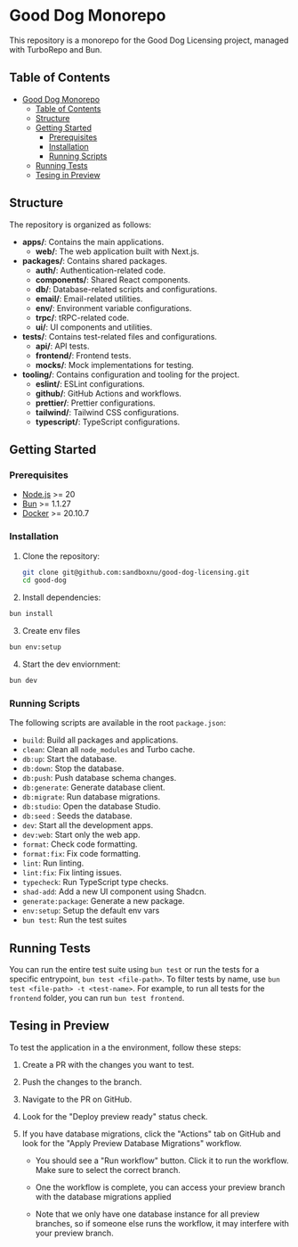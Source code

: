 # Good Dog Monorepo

This repository is a monorepo for the Good Dog Licensing project, managed with TurboRepo and Bun.

## Table of Contents

- [Good Dog Monorepo](#good-dog-monorepo)
  - [Table of Contents](#table-of-contents)
  - [Structure](#structure)
  - [Getting Started](#getting-started)
    - [Prerequisites](#prerequisites)
    - [Installation](#installation)
    - [Running Scripts](#running-scripts)
  - [Running Tests](#running-tests)
  - [Tesing in Preview](#tesing-in-preview)

## Structure

The repository is organized as follows:

- **apps/**: Contains the main applications.
  - **web/**: The web application built with Next.js.
- **packages/**: Contains shared packages.
  - **auth/**: Authentication-related code.
  - **components/**: Shared React components.
  - **db/**: Database-related scripts and configurations.
  - **email/**: Email-related utilities.
  - **env/**: Environment variable configurations.
  - **trpc/**: tRPC-related code.
  - **ui/**: UI components and utilities.
- **tests/**: Contains test-related files and configurations.
  - **api/**: API tests.
  - **frontend/**: Frontend tests.
  - **mocks/**: Mock implementations for testing.
- **tooling/**: Contains configuration and tooling for the project.
  - **eslint/**: ESLint configurations.
  - **github/**: GitHub Actions and workflows.
  - **prettier/**: Prettier configurations.
  - **tailwind/**: Tailwind CSS configurations.
  - **typescript/**: TypeScript configurations.

## Getting Started

### Prerequisites

- [Node.js](https://nodejs.org/) >= 20
- [Bun](https://bun.sh/) >= 1.1.27
- [Docker](https://www.docker.com/) >= 20.10.7

### Installation

1. Clone the repository:

   ```sh
   git clone git@github.com:sandboxnu/good-dog-licensing.git
   cd good-dog
   ```

2. Install dependencies:

```sh
bun install
```

3. Create env files

```sh
bun env:setup
```

4. Start the dev enviornment:

```sh
bun dev
```

### Running Scripts

The following scripts are available in the root `package.json`:

- `build`: Build all packages and applications.
- `clean`: Clean all `node_modules` and Turbo cache.
- `db:up`: Start the database.
- `db:down`: Stop the database.
- `db:push`: Push database schema changes.
- `db:generate`: Generate database client.
- `db:migrate`: Run database migrations.
- `db:studio`: Open the database Studio.
- `db:seed` : Seeds the database.
- `dev`: Start all the development apps.
- `dev:web`: Start only the web app.
- `format`: Check code formatting.
- `format:fix`: Fix code formatting.
- `lint`: Run linting.
- `lint:fix`: Fix linting issues.
- `typecheck`: Run TypeScript type checks.
- `shad-add`: Add a new UI component using Shadcn.
- `generate:package`: Generate a new package.
- `env:setup`: Setup the default env vars
- `bun test`: Run the test suites

## Running Tests

You can run the entire test suite using `bun test` or run the tests for a specific entrypoint, `bun test <file-path>`. To filter tests by name, use `bun test <file-path> -t <test-name>`. For example, to run all tests for the `frontend` folder, you can run `bun test frontend`.

## Tesing in Preview

To test the application in a the environment, follow these steps:

1. Create a PR with the changes you want to test.

2. Push the changes to the branch.

3. Navigate to the PR on GitHub.

4. Look for the "Deploy preview ready" status check.

5. If you have database migrations, click the "Actions" tab on GitHub and look for the "Apply Preview Database Migrations" workflow.

   - You should see a "Run workflow" button. Click it to run the workflow. Make sure to select the correct branch.

   - One the workflow is complete, you can access your preview branch with the database migrations applied

   - Note that we only have one database instance for all preview branches, so if someone else runs the workflow, it may interfere with your preview branch.
